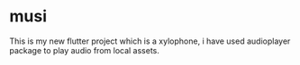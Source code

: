 # musi
This is my new flutter project which is a xylophone, i have used audioplayer package to play audio from local assets.

